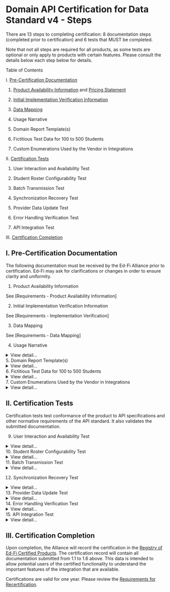 # Domain API Certification for Data Standard v4 - Steps

There are 13 steps to completing certification: 8 documentation steps (completed
prior to certification) and 6 tests that MUST be completed.

Note that not all steps are required for all products, as some tests are
optional or only apply to products with certain features. Please consult the
details below each step below for details.

Table of Contents

I. [Pre-Certification Documentation](#i-pre-certification-documentation)

  1. [Product Availability Information](/partners/certification/certification-for-data-providers/product-availability-information) and [Pricing Statement](../../certification-for-data-providers/pricing-statement.md)
  2. [Initial Implementation Verification Information](/partners/certification/certification-for-data-providers/implementation-verification)
  3. [Data Mapping](/partners/certification/certification-for-data-providers/data-mapping)

  4. Usage Narrative
  5. Domain Report Template(s)
  6. Fictitious Test Data for 100 to 500 Students
  7. Custom Enumerations Used by the Vendor in Integrations

II. [Certification Tests](#ii-certification-tests)

  1. User Interaction and Availability Test

  2. Student Roster Configurability Test
  3. Batch Transmission Test
  4. Synchronization Recovery Test

  5. Provider Data Update Test

  6. Error Handling Verification Test

  7. API Integration Test

III. [Certification Completion](#iii-certification-completion)

## I. Pre-Certification Documentation

The following documentation must be received by the Ed-Fi Alliance prior to
certification. Ed-Fi may ask for clarifications or changes in order to ensure
clarity and uniformity.

1. Product Availability Information

  See [Requirements - Product Availability Information]

2. Initial Implementation Verification Information

  See [Requirements - Implementation Verification]

3. Data Mapping

  See [Requirements - Data Mapping]

4. Usage Narrative

<details>
<summary>View detail...</summary>

The usage narrative is a short narrative text account of how the data exchange
functionality is made available to product users. This information will be part
of the certification registry entry. This SHOULD be fewer than 1000 words and
can be provided in any common text format (MS Word, .txt file, etc.).

</details>
5. Domain Report Template(s)

<details>
<summary>View detail...</summary>

One or more report templates that are currently used by the Ed-Fi API host to
provide that domain information to end users of the certifying system.

The domain specific report template(s):

* MUST cover all of the elements listed in step 2 above

* MUST be in wide use by the vendor currently – the vendor MAY choose which to
use if there are different options or variations

* MUST be clearly marked to show elements that are not included in the Ed-Fi
based API integration (e.g., elements not included in a visual picture could be
surrounded by a red box and marked "not included")

* Per certification processes generally, these report templates MUST NOT contain
any real student data

* MUST be provided as PDF files

The domain templates are used to validate that data semantics are preserved and
report elements are mapped to the proper Ed-Fi domain counterparts.
</details>
6. Fictitious Test Data for 100 to 500 Students

<details>
<summary>View detail...</summary>

Test data is a spreadsheet of the exact sample data that will be used in the
certification process. The spreadsheet:

* MUST include all data fields from the domain report template(s) submitted as
part of item 5, above

* MUST include all data fields from the data mapping submitted as part of item
3, above

* MUST include records for a minimum of 100 students and a maximum of 500
  students

* MUST be 100% fictitious and MUST NOT be obfuscated data or derived from actual
school data in any way

</details>
7. Custom Enumerations Used by the Vendor in Integrations

<details>
<summary>View detail...</summary>

If present, vendor-specific enumerations MUST be provided in Ed-Fi JSON or XML
format and will be published as part of the certification record. Note that only
certain enumerations are permitted to be vendor-specific: Ed-Fi Domain API for
Data Standard v4 Certification#Enumerations

The JSON MUST follow this format, which can be used to import the values into an
Ed-Fi API:

```json title="Descriptors JSON"

{
  "namespace": "[a namespace for your product, generally in URL or URI form]",
  "codeValue": "[your code value]",
  "description": "[description]",
  "shortDescription": "[short description; e.g for inclusion in a dropdown]"
}
```

```json title="Types JSON"

{
  "codeValue": "[your code value]",
  "description": "[description]",
  "shortDescription": "[short description; e.g for inclusion in a dropdown]"
}
```

</details>

## II. Certification Tests

Certification tests test conformance of the product to API specifications and
other normative requirements of the API standard. It also validates the
submitted documentation.

9. User Interaction and Availability Test

<details>
<summary>View detail...</summary>

The certifying product will show via screen sharing the methods by which
exchanges are triggered (and those MUST follow the requirements under
Certification Requirements for Data Providers and be consistent with the Usage
Narrative submitted in step 4, above).

</details>
10. Student Roster Configurability Test

<details>
<summary>View detail...</summary>

If using a formal, shared rostering specification (e.g., Clever, OneRoster,
Ed-Fi Enrollment API) that allows for multiple student identifiers, the provider
MUST either:

a) Demonstrate that the product allows for configuration of which student ID
(from the roster specification) is used when communicating with the Domain's API
implementation. This is REQUIRED even if the student identifiers are optional in
the roster specification, and MUST be done for all roster specifications. The
student ID configuration is limited to the district/SIS student ID and the state
student ID – other IDs are exempt (e.g., a student lunchroom code, a student
Google ID).

b) Demonstrate the ability to roster students via the Ed-Fi Enrollment API or
the Ed-Fi Core Student Data API.

The vendor will show via screen sharing or screen shots evidence of proof that
this is configurable.

:::note

This configuration is only REQUIRED for those systems that use a standardized
roster specification where individual students may have multiple identifiers.

:::

</details>
11. Batch Transmission Test

<details>
<summary>View detail...</summary>

Using the sample data from step 6, the certifying system will transmit an entire
set of domain metadata and domain sample data.

Detailed Steps

1. The vendor will transmit the entire set of metadata and domain sample data to
   the sandbox.

2. The submitted domain report(s) will be used to check for completeness and for
   valid semantics.

  a. All fields from 1.1. that are map-able to the Ed-Fi model must be included.

  b. Field meanings must be accurately represented according to the Ed-Fi
  definitions.

3. Ed-Fi will confirm the data landed and matched expectations from the Sample
   Data Spreadsheet provided by the vendor.

4. A full and more detailed analysis of the data will be    conducted
   asynchronously after the certification session by the Alliance.

Any deviations from the expected data from the sample data spreadsheet or the
vendor-provided domain report(s) will be documented. Ed-Fi will notify the
vendor of these deviations and request either updates to or additional
clarification of the submitted documentation.

Note that in this step, Ed-Fi is also verifying that data definition semantics
are reasonably preserved in the mapping from provider formats to Ed-Fi formats.

</details>

12. Synchronization Recovery Test

<details>
<summary>View detail...</summary>

To simulate the need to re-sync data in the event of an indeterminate error,
several domain results will be deleted from the previously transmitted results.
The product will be asked to re-submit the same records to ensure that those
records appear.

Detailed Steps

1. Ed-Fi Alliance will delete several records randomly.

2. The certifying product will re-submit the same metadata and sample data to
   the sandbox.

3. Ed-Fi Alliance will confirm the deleted records have reappeared in the
   sandbox.

</details>
13. Provider Data Update Test

<details>
<summary>View detail...</summary>

A change will be made to a set of records on the certifying product side and the
product must show the capability to re-send the data so as to update the values
of the API resources.

Detailed Steps

1. Certifying product will be asked to update several sample data records.

2. Ed-Fi Alliance will confirm the updated record in the sandbox.

</details>
14. Error Handling Verification Test

<details>
<summary>View detail...</summary>

The provider / API client MUST be able to perform the following actions:

Capture and log transport errors, including all HTTP errors.

Re-attempt delivery of API resources updates following failed transmissions.

In the event that repeated delivery fails for the same resource update, surface
the error to a system user.

Field work within the Ed-Fi community has revealed that this application
behavior is a necessary condition of system interoperability. Accordingly, the
test scenarios may include situations in which an API resource (or resources)
will be made unavailable to the client, or in which the API reports other errors
due to resource availability (e.g., HTTP 500 error). The client is expected to
be able to successfully handle such situations.

Detailed Steps

1. Create an error in the domain's sample data.

2. Attempt to POST or PUT the updated value to the sandbox.

3. Provide a quick overview of how the error is surfaced to the user.

4. Correct the error and re-submit.

5. Data submission is confirmed by the Ed-Fi Alliance.

</details>
15. API Integration Test

<details>
<summary>View detail...</summary>

The provider will show evidence, via a live, synchronous meeting and screen
sharing, how the product integration follows these [API Integration Best
Practices](../../certification-for-data-providers/api-integration-best-practices.md).

</details>

## III. Certification Completion

Upon completion, the Alliance will record the certification in the [Registry of
Ed-Fi Certified
Products](/partners/certification/registry-of-ed-fi-certified-products). The
certification record will contain all documentation submitted from 1.1 to 1.6
above. This data is intended to allow potential users of the certified
functionality to understand the important features of the integration that are
available.

Certifications are valid for one year. Please review the [Requirements for
Recertification](/partners/certification/certification-for-data-providers/).
